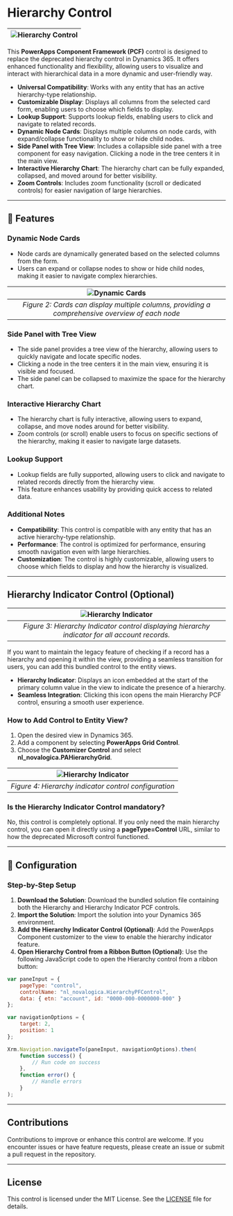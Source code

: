 # Hierarchy Control

| ![Hierarchy Control](https://github.com/novalogica/pcf-hierarchy-control/blob/main/screenshots/pcf-hierarchy-control.jpg?raw=true) |
|:--:|

This **PowerApps Component Framework (PCF)** control is designed to replace the deprecated hierarchy control in Dynamics 365. It offers enhanced functionality and flexibility, allowing users to visualize and interact with hierarchical data in a more dynamic and user-friendly way. 

- **Universal Compatibility**: Works with any entity that has an active hierarchy-type relationship.
- **Customizable Display**: Displays all columns from the selected card form, enabling users to choose which fields to display.
- **Lookup Support**: Supports lookup fields, enabling users to click and navigate to related records.
- **Dynamic Node Cards**: Displays multiple columns on node cards, with expand/collapse functionality to show or hide child nodes.
- **Side Panel with Tree View**: Includes a collapsible side panel with a tree component for easy navigation. Clicking a node in the tree centers it in the main view.
- **Interactive Hierarchy Chart**: The hierarchy chart can be fully expanded, collapsed, and moved around for better visibility.
- **Zoom Controls**: Includes zoom functionality (scroll or dedicated controls) for easier navigation of large hierarchies.

---

## 📌 Features

### **Dynamic Node Cards**
- Node cards are dynamically generated based on the selected columns from the form.
- Users can expand or collapse nodes to show or hide child nodes, making it easier to navigate complex hierarchies.

| ![Dynamic Cards](https://github.com/novalogica/pcf-hierarchy-control/blob/main/screenshots/pcf-hierarchy-card.jpg?raw=true) |
|:--:|
| *Figure 2: Cards can display multiple columns, providing a comprehensive overview of each node* |


### **Side Panel with Tree View**
- The side panel provides a tree view of the hierarchy, allowing users to quickly navigate and locate specific nodes.
- Clicking a node in the tree centers it in the main view, ensuring it is visible and focused.
- The side panel can be collapsed to maximize the space for the hierarchy chart.

### **Interactive Hierarchy Chart**
- The hierarchy chart is fully interactive, allowing users to expand, collapse, and move nodes around for better visibility.
- Zoom controls (or scroll) enable users to focus on specific sections of the hierarchy, making it easier to navigate large datasets.

### **Lookup Support**
- Lookup fields are fully supported, allowing users to click and navigate to related records directly from the hierarchy view.
- This feature enhances usability by providing quick access to related data.

### **Additional Notes**
- **Compatibility**: This control is compatible with any entity that has an active hierarchy-type relationship.
- **Performance**: The control is optimized for performance, ensuring smooth navigation even with large hierarchies.
- **Customization**: The control is highly customizable, allowing users to choose which fields to display and how the hierarchy is visualized.

---

## Hierarchy Indicator Control (Optional)

| ![Hierarchy Indicator](https://github.com/novalogica/pcf-hierarchy-control/blob/main/screenshots/pa-hierarchy-grid-control.png?raw=true) |
|:--:|
| *Figure 3: Hierarchy Indicator control displaying hierarchy indicator for all account records.* |

If you want to maintain the legacy feature of checking if a record has a hierarchy and opening it within the view, providing a seamless transition for users, you can add this bundled control to the entity views.

- **Hierarchy Indicator**: Displays an icon embedded at the start of the primary column value in the view to indicate the presence of a hierarchy.
- **Seamless Integration**: Clicking this icon opens the main Hierarchy PCF control, ensuring a smooth user experience.

### How to Add Control to Entity View?
1. Open the desired view in Dynamics 365.
2. Add a component by selecting **PowerApps Grid Control**.
3. Choose the **Customizer Control** and select **nl_novalogica.PAHierarchyGrid**.

| ![Hierarchy Indicator](https://github.com/novalogica/pcf-hierarchy-control/blob/main/screenshots/pcf-hierarchy-grid-configuration.png?raw=true) |
|:--:|
| *Figure 4: Hierarchy indicator control configuration* |

### Is the Hierarchy Indicator Control mandatory?
No, this control is completely optional. If you only need the main hierarchy control, you can open it directly using a **pageType=Control** URL, similar to how the deprecated Microsoft control functioned.

---

## 🚀 Configuration

### **Step-by-Step Setup**
1. **Download the Solution**: Download the bundled solution file containing both the Hierarchy and Hierarchy Indicator PCF controls.
2. **Import the Solution**: Import the solution into your Dynamics 365 environment.
4. **Add the Hierarchy Indicator Control (Optional)**: Add the PowerApps Component customizer to the view to enable the hierarchy indicator feature.
5. **Open Hierarchy Control from a Ribbon Button (Optional)**: Use the following JavaScript code to open the Hierarchy control from a ribbon button:

```javascript
var paneInput = {
    pageType: "control",
    controlName: "nl_novalogica.HierarchyPFControl",
    data: { etn: "account", id: "0000-000-0000000-000" }
};

var navigationOptions = {
    target: 2,
    position: 1
};

Xrm.Navigation.navigateTo(paneInput, navigationOptions).then(
    function success() {
        // Run code on success
    },
    function error() {
        // Handle errors
    }
);
```

---


## Contributions
Contributions to improve or enhance this control are welcome. If you encounter issues or have feature requests, please create an issue or submit a pull request in the repository.

---

## License
This control is licensed under the MIT License. See the [LICENSE](https://github.com/novalogica/pcf-hierarchy-control/blob/main/LICENSE) file for details.
